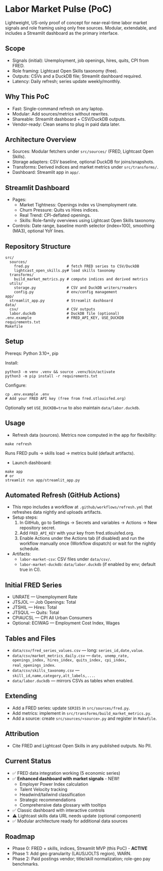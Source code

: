 # Labor Market Pulse (PoC)

Lightweight, US-only proof of concept for near-real-time labor market signals and role framing using only free sources. Modular, extendable, and includes a Streamlit dashboard as the primary interface.

## Scope
- Signals (initial): Unemployment, job openings, hires, quits, CPI from FRED.
- Role framing: Lightcast Open Skills taxonomy (free).
- Outputs: CSVs and a DuckDB file; Streamlit dashboard required.
- Latency: Daily refresh; series update weekly/monthly.

## Why This PoC
- Fast: Single-command refresh on any laptop.
- Modular: Add sources/metrics without rewrites.
- Shareable: Streamlit dashboard + CSV/DuckDB outputs.
- Vendor-ready: Clean seams to plug in paid data later.

## Architecture Overview
- Sources: Modular fetchers under `src/sources/` (FRED, Lightcast Open Skills).
- Storage adapters: CSV baseline, optional DuckDB for joins/snapshots.
- Transforms: Derived indices and market metrics under `src/transforms/`.
- Dashboard: Streamlit app in `app/`.

## Streamlit Dashboard
- Pages:
  - Market Tightness: Openings index vs Unemployment rate.
  - Churn Pressure: Quits vs Hires indices.
  - Real Trend: CPI-deflated openings.
  - Skills: Role-family overviews using Lightcast Open Skills taxonomy.
- Controls: Date range, baseline month selector (index=100), smoothing (MA3), optional YoY lines.

## Repository Structure
```
src/
  sources/
    fred.py                 # fetch FRED series to CSV/DuckDB
    lightcast_open_skills.py# load skills taxonomy
  transforms/
    build_market_metrics.py # compute indices and derived metrics
  utils/
    storage.py              # CSV and DuckDB writers/readers
    config.py               # env/config management
app/
  streamlit_app.py          # Streamlit dashboard
data/
  csv/                      # CSV outputs
  labor.duckdb              # DuckDB file (optional)
.env.example                # FRED_API_KEY, USE_DUCKDB
requirements.txt
Makefile
```

## Setup
Prereqs: Python 3.10+, pip

Install:
```
python3 -m venv .venv && source .venv/bin/activate
python3 -m pip install -r requirements.txt
```

Configure:
```
cp .env.example .env
# Add your FRED API key (free from fred.stlouisfed.org)
```
Optionally set `USE_DUCKDB=true` to also maintain `data/labor.duckdb`.

## Usage
- Refresh data (sources). Metrics now computed in the app for flexibility:
```
make refresh
```
Runs FRED pulls → skills load → metrics build (default artifacts).

- Launch dashboard:
```
make app
# or
streamlit run app/streamlit_app.py
```

## Automated Refresh (GitHub Actions)
- This repo includes a workflow at `.github/workflows/refresh.yml` that refreshes data nightly and uploads artifacts.
- Setup steps:
  1. In GitHub, go to Settings → Secrets and variables → Actions → New repository secret.
  2. Add `FRED_API_KEY` with your key from fred.stlouisfed.org.
  3. Enable Actions under the Actions tab (if disabled) and run the workflow manually once (Workflow dispatch) or wait for the nightly schedule.
- Artifacts:
  - `labor-market-csv`: CSV files under `data/csv/`.
  - `labor-market-duckdb`: `data/labor.duckdb` (if enabled by env; default true in CI).

## Initial FRED Series
- UNRATE — Unemployment Rate
- JTSJOL — Job Openings: Total
- JTSHIL — Hires: Total
- JTSQUL — Quits: Total
- CPIAUCSL — CPI All Urban Consumers
- Optional: ECIWAG — Employment Cost Index, Wages

## Tables and Files
- `data/csv/fred_series_values.csv` — long: `series_id,date,value`.
- `data/csv/market_metrics_daily.csv` — `date, unemp_rate, openings_index, hires_index, quits_index, cpi_index, real_openings_index`.
- `data/csv/skills_taxonomy.csv` — `skill_id,name,category,alt_labels,...`.
- `data/labor.duckdb` — mirrors CSVs as tables when enabled.

## Extending
- Add a FRED series: update `SERIES` in `src/sources/fred.py`.
- Add metrics: implement in `src/transforms/build_market_metrics.py`.
- Add a source: create `src/sources/<source>.py` and register in `Makefile`.

## Attribution
- Cite FRED and Lightcast Open Skills in any published outputs. No PII.

## Current Status
- ✅ FRED data integration working (5 economic series)
- ✅ **Enhanced dashboard with market signals** - NEW!
  - Employer Power Index calculation
  - Talent Velocity tracking
  - Headwind/tailwind classification
  - Strategic recommendations
  - Comprehensive data glossary with tooltips
- ✅ Classic dashboard with interactive controls
- ⚠️ Lightcast skills data URL needs update (optional component)
- ✅ Modular architecture ready for additional data sources

## Roadmap
- Phase 0: FRED + skills, indices, Streamlit MVP (this PoC) - **ACTIVE**
- Phase 1: Add geo granularity (LAUS/JOLTS region), WARN.
- Phase 2: Paid postings vendor; title/skill normalization; role-geo pay benchmarks.
